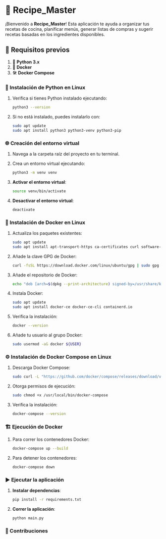 # 🍲 Recipe_Master

¡Bienvenido a **Recipe_Master**! Esta aplicación te ayuda a organizar tus recetas de cocina, planificar menús, generar listas de compras y sugerir recetas basadas en los ingredientes disponibles.

## 🚀 Requisitos previos

1. 🐍 **Python 3.x**
2. 🐳 **Docker**
3. 🛠️ **Docker Compose**

### 🐍 Instalación de Python en Linux

1. Verifica si tienes Python instalado ejecutando:

    ```bash
    python3 --version
    ```

2. Si no está instalado, puedes instalarlo con:

    ```bash
    sudo apt update
    sudo apt install python3 python3-venv python3-pip
    ```

### 🌐 Creación del entorno virtual

1. Navega a la carpeta raíz del proyecto en tu terminal.
2. Crea un entorno virtual ejecutando:

    ```bash
    python3 -m venv venv
    ```

3. **Activar el entorno virtual**:

    ```bash
    source venv/bin/activate
    ```

4. **Desactivar el entorno virtual**:

    ```bash
    deactivate
    ```

### 🐳 Instalación de Docker en Linux

1. Actualiza los paquetes existentes:

    ```bash
    sudo apt update
    sudo apt install apt-transport-https ca-certificates curl software-properties-common
    ```

2. Añade la clave GPG de Docker:

    ```bash
    curl -fsSL https://download.docker.com/linux/ubuntu/gpg | sudo gpg --dearmor -o /usr/share/keyrings/docker-archive-keyring.gpg
    ```

3. Añade el repositorio de Docker:

    ```bash
    echo "deb [arch=$(dpkg --print-architecture) signed-by=/usr/share/keyrings/docker-archive-keyring.gpg] https://download.docker.com/linux/ubuntu $(lsb_release -cs) stable" | sudo tee /etc/apt/sources.list.d/docker.list > /dev/null
    ```

4. Instala Docker:

    ```bash
    sudo apt update
    sudo apt install docker-ce docker-ce-cli containerd.io
    ```

5. Verifica la instalación:

    ```bash
    docker --version
    ```

6. Añade tu usuario al grupo Docker:

    ```bash
    sudo usermod -aG docker ${USER}
    ```

### ⚙️ Instalación de Docker Compose en Linux

1. Descarga Docker Compose:

    ```bash
    sudo curl -L "https://github.com/docker/compose/releases/download/v2.20.2/docker-compose-$(uname -s)-$(uname -m)" -o /usr/local/bin/docker-compose
    ```

2. Otorga permisos de ejecución:

    ```bash
    sudo chmod +x /usr/local/bin/docker-compose
    ```

3. Verifica la instalación:

    ```bash
    docker-compose --version
    ```

### 🏗️ Ejecución de Docker

1. Para correr los contenedores Docker:

    ```bash
    docker-compose up --build
    ```

2. Para detener los contenedores:

    ```bash
    docker-compose down
    ```

### ▶️ Ejecutar la aplicación

1. **Instalar dependencias**:

    ```bash
    pip install -r requirements.txt
    ```

2. **Correr la aplicación**:

    ```bash
    python main.py
    ```

### 👥 Contribuciones